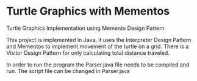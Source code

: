 # Turtle Graphics with Mementos
 Turtle Graphics Implementation using Memento Design Pattern

This project is implemented in Java, it uses the Interpreter Design Pattern and Mementos to implement movement of the turtle on a grid. There is a Visitor Design Pattern for only calculating total distance traveled.

In order to run the program the Parser.java file needs to be compiled and run. The script file can be changed in Parser.java
